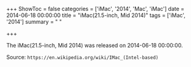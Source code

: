 +++
ShowToc = false
categories = ['iMac', '2014', 'Mac', 'iMac']
date = 2014-06-18 00:00:00
title = "iMac(21.5-inch, Mid 2014)"
tags = ['iMac', '2014']
summary = " "

+++

The iMac(21.5-inch, Mid 2014) was released on 2014-06-18 00:00:00.

Source: `https://en.wikipedia.org/wiki/IMac_(Intel-based)`
